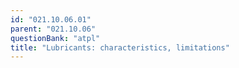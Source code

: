 ```yaml
---
id: "021.10.06.01"
parent: "021.10.06"
questionBank: "atpl"
title: "Lubricants: characteristics, limitations"
---
```

